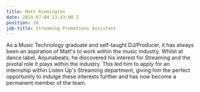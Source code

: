 ```yaml
---
title: Matt Rimmington
date: 2019-07-04 13:43:00 Z
position: 28
job-title: Streaming Promotions Assistant
---
```


As a Music Technology graduate and self-taught DJ/Producer, it has always been an aspiration of Matt's to work within the music industry. Whilst at dance label, Anjunabeats, he discovered his interest for Streaming and the pivotal role it plays within the industry. This led him to apply for an internship within Listen Up's Streaming department, giving him the perfect opportunity to indulge these interests further and has now become a permanent member of the team.